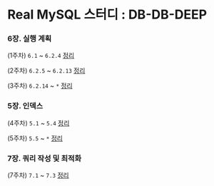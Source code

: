 # Real MySQL 스터디 : DB-DB-DEEP

### 6장. 실행 계획

(1주차) `6.1` ~ `6.2.4`  [정리](6/6.1_6.2.4/README.md)

(2주차) `6.2.5` ~ `6.2.13` [정리](6/6.2.5_6.2.13/README.md)

(3주차) `6.2.14` ~ `*` [정리](https://github.com/gazi-gazi/real-mysql/blob/main/6/6.3_*/README.md)

### 5장. 인덱스

(4주차) `5.1` ~ `5.4` [정리](https://github.com/gazi-gazi/real-mysql/blob/main/5/5.1_5.4/README.md)

(5주차) `5.5` ~ `*` [정리](https://github.com/gazi-gazi/real-mysql/blob/main/5/5.5_*/README.md)

### 7장. 쿼리 작성 및 최적화

(7주차) `7.1` ~ `7.3` [정리](https://github.com/gazi-gazi/real-mysql/blob/main/7/7.1_7.3/README.md)

